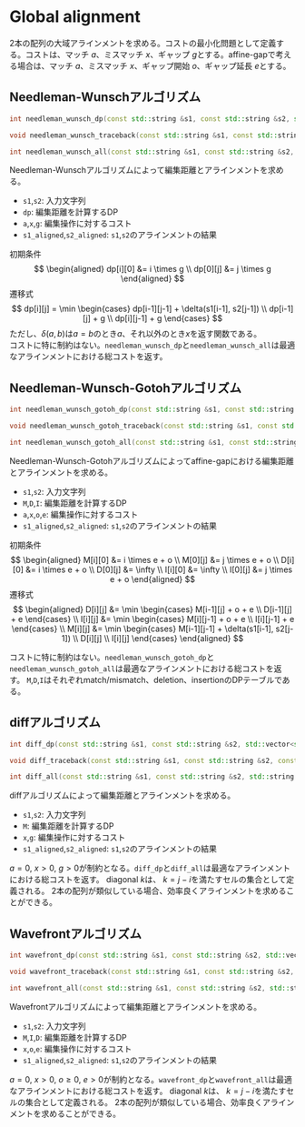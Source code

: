 # Global alignment
2本の配列の大域アラインメントを求める。コストの最小化問題として定義する。コストは、マッチ $a$、ミスマッチ $x$、ギャップ $g$とする。affine-gapで考える場合は、マッチ $a$、ミスマッチ $x$、ギャップ開始 $o$、ギャップ延長 $e$とする。
## Needleman-Wunschアルゴリズム
```cpp
int needleman_wunsch_dp(const std::string &s1, const std::string &s2, std::vector<std::vector<int>> &dp, int a = 0, int x = 1, int g = 1);

void needleman_wunsch_traceback(const std::string &s1, const std::string &s2, const std::vector<std::vector<int>> &dp, std::string &s1_aligned, std::string &s2_aligned, int a = 0, int x = 1, int g = 1);

int needleman_wunsch_all(const std::string &s1, const std::string &s2, std::string &s1_aligned, std::string &s2_aligned, int a = 1, int x = 1, int g = 1);
```
Needleman-Wunschアルゴリズムによって編集距離とアラインメントを求める。
- `s1`,`s2`: 入力文字列
- `dp`: 編集距離を計算するDP
- `a`,`x`,`g`: 編集操作に対するコスト
- `s1_aligned`,`s2_aligned`: `s1`,`s2`のアラインメントの結果

初期条件
$$
\begin{aligned}
dp[i][0] &= i \times g \\
dp[0][j] &= j \times g
\end{aligned}
$$
遷移式
$$
dp[i][j] = \min
\begin{cases}
dp[i-1][j-1] + \delta(s1[i-1], s2[j-1]) \\
dp[i-1][j] + g \\
dp[i][j-1] + g
\end{cases}
$$
ただし、$\delta(a,b)$は$a=b$のとき$a$、それ以外のとき$x$を返す関数である。  
コストに特に制約はない。`needleman_wunsch_dp`と`needleman_wunsch_all`は最適なアラインメントにおける総コストを返す。

## Needleman-Wunsch-Gotohアルゴリズム
```cpp
int needleman_wunsch_gotoh_dp(const std::string &s1, const std::string &s2, std::vector<std::vector<int>> &M, std::vector<std::vector<int>> &D, std::vector<std::vector<int>> &I, int a = 0, int x = 1, int o = 0, int e = 1);

void needleman_wunsch_gotoh_traceback(const std::string &s1, const std::string &s2, const std::vector<std::vector<int>> &M, const std::vector<std::vector<int>> &D, const std::vector<std::vector<int>> &I, std::string &s1_aligned, std::string &s2_aligned, int a = 0, int x = 1, int o = 0, int e = 1);

int needleman_wunsch_gotoh_all(const std::string &s1, const std::string &s2, std::string &s1_aligned, std::string &s2_aligned, int a = 1, int x = 1, int o = 0, int e = 1);
```
Needleman-Wunsch-Gotohアルゴリズムによってaffine-gapにおける編集距離とアラインメントを求める。
- `s1`,`s2`: 入力文字列
- `M`,`D`,`I`: 編集距離を計算するDP
- `a`,`x`,`o`,`e`: 編集操作に対するコスト
- `s1_aligned`,`s2_aligned`: `s1`,`s2`のアラインメントの結果

初期条件
$$
\begin{aligned}
M[i][0] &= i \times e + o \\
M[0][j] &= j \times e + o \\
D[i][0] &= i \times e + o \\
D[0][j] &= \infty \\
I[i][0] &= \infty \\
I[0][j] &= j \times e + o
\end{aligned}
$$
遷移式
$$
\begin{aligned}
D[i][j] &= \min
\begin{cases}
M[i-1][j] + o + e \\
D[i-1][j] + e
\end{cases} \\
I[i][j] &= \min
\begin{cases}
M[i][j-1] + o + e \\
I[i][j-1] + e
\end{cases} \\
M[i][j] &= \min
\begin{cases}
M[i-1][j-1] + \delta(s1[i-1], s2[j-1]) \\
D[i][j] \\
I[i][j]
\end{cases}
\end{aligned}
$$

コストに特に制約はない。`needleman_wunsch_gotoh_dp`と`needleman_wunsch_gotoh_all`は最適なアラインメントにおける総コストを返す。
`M`,`D`,`I`はそれぞれmatch/mismatch、deletion、insertionのDPテーブルである。

## diffアルゴリズム
```cpp
int diff_dp(const std::string &s1, const std::string &s2, std::vector<std::vector<int>> &M, int x = 1, int g = 1);

void diff_traceback(const std::string &s1, const std::string &s2, const std::vector<std::vector<int>> &M, std::string &s1_aligned, std::string &s2_aligned, int x = 1, int g = 1);

int diff_all(const std::string &s1, const std::string &s2, std::string &s1_aligned, std::string &s2_aligned, int x = 1, int g = 1);
```
diffアルゴリズムによって編集距離とアラインメントを求める。
- `s1`,`s2`: 入力文字列
- `M`: 編集距離を計算するDP
- `x`,`g`: 編集操作に対するコスト
- `s1_aligned`,`s2_aligned`: `s1`,`s2`のアラインメントの結果

$a=0$, $x>0$, $g>0$が制約となる。`diff_dp`と`diff_all`は最適なアラインメントにおける総コストを返す。
diagonal $k$は、 $k=j-i$を満たすセルの集合として定義される。
2本の配列が類似している場合、効率良くアラインメントを求めることができる。

## Wavefrontアルゴリズム
```cpp
int wavefront_dp(const std::string &s1, const std::string &s2, std::vector<std::vector<int>> &M, std::vector<std::vector<int>> &I, std::vector<std::vector<int>> &D, int x = 1, int o = 0, int e = 1);

void wavefront_traceback(const std::string &s1, const std::string &s2, const std::vector<std::vector<int>> &M, const std::vector<std::vector<int>> &I, const std::vector<std::vector<int>> &D, std::string &s1_aligned, std::string &s2_aligned, int x = 1, int o = 0, int e = 1);

int wavefront_all(const std::string &s1, const std::string &s2, std::string &s1_aligned, std::string &s2_aligned, int x = 1, int o = 0, int e = 1);
```
Wavefrontアルゴリズムによって編集距離とアラインメントを求める。
- `s1`,`s2`: 入力文字列
- `M`,`I`,`D`: 編集距離を計算するDP
- `x`,`o`,`e`: 編集操作に対するコスト
- `s1_aligned`,`s2_aligned`: `s1`,`s2`のアラインメントの結果

$a=0$, $x>0$, $o\geq 0$, $e>0$が制約となる。`wavefront_dp`と`wavefront_all`は最適なアラインメントにおける総コストを返す。
diagonal $k$は、 $k=j-i$を満たすセルの集合として定義される。
2本の配列が類似している場合、効率良くアラインメントを求めることができる。
